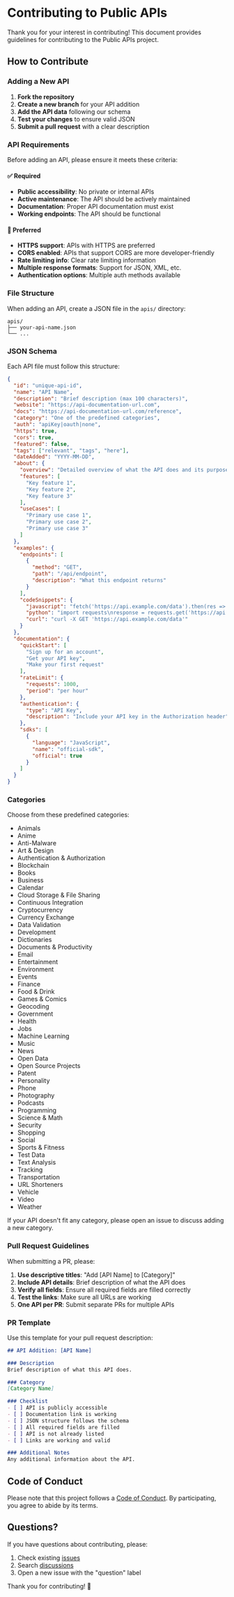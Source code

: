 # Contributing to Public APIs

Thank you for your interest in contributing! This document provides guidelines for contributing to the Public APIs project.

## How to Contribute

### Adding a New API

1. **Fork the repository**
2. **Create a new branch** for your API addition
3. **Add the API data** following our schema
4. **Test your changes** to ensure valid JSON
5. **Submit a pull request** with a clear description

### API Requirements

Before adding an API, please ensure it meets these criteria:

#### ✅ Required
- **Public accessibility**: No private or internal APIs
- **Active maintenance**: The API should be actively maintained
- **Documentation**: Proper API documentation must exist
- **Working endpoints**: The API should be functional

#### 🎯 Preferred
- **HTTPS support**: APIs with HTTPS are preferred
- **CORS enabled**: APIs that support CORS are more developer-friendly
- **Rate limiting info**: Clear rate limiting information
- **Multiple response formats**: Support for JSON, XML, etc.
- **Authentication options**: Multiple auth methods available

### File Structure

When adding an API, create a JSON file in the `apis/` directory:

```
apis/
├── your-api-name.json
└── ...
```

### JSON Schema

Each API file must follow this structure:

```json
{
  "id": "unique-api-id",
  "name": "API Name",
  "description": "Brief description (max 100 characters)",
  "website": "https://api-documentation-url.com",
  "docs": "https://api-documentation-url.com/reference",
  "category": "One of the predefined categories",
  "auth": "apiKey|oauth|none",
  "https": true,
  "cors": true,
  "featured": false,
  "tags": ["relevant", "tags", "here"],
  "dateAdded": "YYYY-MM-DD",
  "about": {
    "overview": "Detailed overview of what the API does and its purpose",
    "features": [
      "Key feature 1",
      "Key feature 2",
      "Key feature 3"
    ],
    "useCases": [
      "Primary use case 1",
      "Primary use case 2",
      "Primary use case 3"
    ]
  },
  "examples": {
    "endpoints": [
      {
        "method": "GET",
        "path": "/api/endpoint",
        "description": "What this endpoint returns"
      }
    ],
    "codeSnippets": {
      "javascript": "fetch('https://api.example.com/data').then(res => res.json())",
      "python": "import requests\nresponse = requests.get('https://api.example.com/data')",
      "curl": "curl -X GET 'https://api.example.com/data'"
    }
  },
  "documentation": {
    "quickStart": [
      "Sign up for an account",
      "Get your API key",
      "Make your first request"
    ],
    "rateLimit": {
      "requests": 1000,
      "period": "per hour"
    },
    "authentication": {
      "type": "API Key",
      "description": "Include your API key in the Authorization header"
    },
    "sdks": [
      {
        "language": "JavaScript",
        "name": "official-sdk",
        "official": true
      }
    ]
  }
}
```

### Categories

Choose from these predefined categories:

- Animals
- Anime
- Anti-Malware
- Art & Design
- Authentication & Authorization
- Blockchain
- Books
- Business
- Calendar
- Cloud Storage & File Sharing
- Continuous Integration
- Cryptocurrency
- Currency Exchange
- Data Validation
- Development
- Dictionaries
- Documents & Productivity
- Email
- Entertainment
- Environment
- Events
- Finance
- Food & Drink
- Games & Comics
- Geocoding
- Government
- Health
- Jobs
- Machine Learning
- Music
- News
- Open Data
- Open Source Projects
- Patent
- Personality
- Phone
- Photography
- Podcasts
- Programming
- Science & Math
- Security
- Shopping
- Social
- Sports & Fitness
- Test Data
- Text Analysis
- Tracking
- Transportation
- URL Shorteners
- Vehicle
- Video
- Weather

If your API doesn't fit any category, please open an issue to discuss adding a new category.

### Pull Request Guidelines

When submitting a PR, please:

1. **Use descriptive titles**: "Add [API Name] to [Category]"
2. **Include API details**: Brief description of what the API does
3. **Verify all fields**: Ensure all required fields are filled correctly
4. **Test the links**: Make sure all URLs are working
5. **One API per PR**: Submit separate PRs for multiple APIs

### PR Template

Use this template for your pull request description:

```markdown
## API Addition: [API Name]

### Description
Brief description of what this API does.

### Category
[Category Name]

### Checklist
- [ ] API is publicly accessible
- [ ] Documentation link is working
- [ ] JSON structure follows the schema
- [ ] All required fields are filled
- [ ] API is not already listed
- [ ] Links are working and valid

### Additional Notes
Any additional information about the API.
```

## Code of Conduct

Please note that this project follows a [Code of Conduct](CODE_OF_CONDUCT.md). By participating, you agree to abide by its terms.

## Questions?

If you have questions about contributing, please:

1. Check existing [issues](https://github.com/bytewhat/public-api/issues)
2. Search [discussions](https://github.com/bytewhat/public-api/discussions)
3. Open a new issue with the "question" label

Thank you for contributing! 🚀
